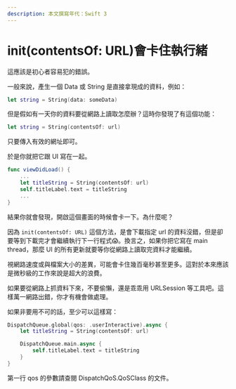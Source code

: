 ```yaml
---
description: 本文撰寫年代：Swift 3
---
```


# init\(contentsOf: URL\)會卡住執行緒

這應該是初心者容易犯的錯誤。

一般來說，產生一個 Data 或 String 是直接拿現成的資料，例如：

```swift
let string = String(data: someData)
```

但是假如有一天你的資料要從網路上讀取怎麼辦？這時你發現了有這個功能：

```swift
let string = String(contentsOf: url)
```

只要傳入有效的網址即可。

於是你就把它跟 UI 寫在一起。

```swift
func viewDidLoad() {
    ...
    let titleString = String(contentsOf: url)
    self.titleLabel.text = titleString
    ...
}
```

結果你就會發現，開啟這個畫面的時候會卡一下。為什麼呢？

因為 `init(contentsOf: URL)` 這個方法，是會下載指定 url 的資料沒錯，但是卻要等到下載完才會繼續執行下一行程式😱。換言之，如果你把它寫在 main thread，那麼 UI 的所有更新就要等你從網路上讀取完資料才能繼續。

視網路速度或與檔案大小的差異，可能會卡住幾百毫秒甚至更多。這對於本來應該是微秒級的工作來說是超大的浪費。

如果要從網路上抓資料下來，不要偷懶，還是乖乖用 URLSession 等工具吧。這樣萬一網路出錯，你才有機會做處理。

如果非要用不可的話，至少可以這樣寫：

```swift
DispatchQueue.global(qos: .userInteractive).async {
    let titleString = String(contentsOf: url)

    DispatchQueue.main.async {
        self.titleLabel.text = titleString
    }
}
```

第一行 qos 的參數請查閱 DispatchQoS.QoSClass 的文件。



